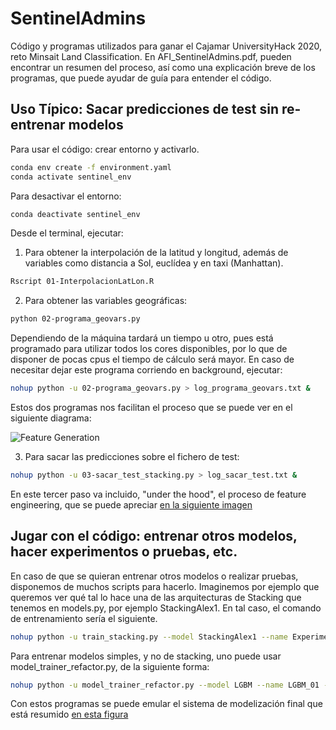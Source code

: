 # SentinelAdmins

Código y programas utilizados para ganar el Cajamar UniversityHack 2020, reto Minsait Land Classification. En AFI_SentinelAdmins.pdf, pueden encontrar un resumen del proceso, así como una explicación breve de los programas, que puede ayudar de guía para entender el código. 


## Uso Típico: Sacar predicciones de test sin re-entrenar modelos

Para usar el código: crear entorno y activarlo.
```bash
conda env create -f environment.yaml
conda activate sentinel_env
```
Para desactivar el entorno:
```bash
conda deactivate sentinel_env
```

Desde el terminal, ejecutar:

1. Para obtener la interpolación de la latitud y longitud, además de variables como distancia a Sol, euclídea y en taxi (Manhattan).

```bash
Rscript 01-InterpolacionLatLon.R
```

2. Para obtener las variables geográficas:

```bash
python 02-programa_geovars.py
```

Dependiendo de la máquina tardará un tiempo u otro, pues está programado para utilizar todos los cores disponibles, por lo que de disponer de pocas cpus el tiempo de cálculo será mayor. En caso de necesitar dejar este programa corriendo en background, ejecutar:

```bash
nohup python -u 02-programa_geovars.py > log_programa_geovars.txt &
```

Estos dos programas nos facilitan el proceso que se puede ver en el siguiente diagrama:

![Feature Generation](img/feature_generation.png)

3. Para sacar las predicciones sobre el fichero de test:

```bash
nohup python -u 03-sacar_test_stacking.py > log_sacar_test.txt &
```

En este tercer paso va incluido, "under the hood", el proceso de feature engineering, que se puede apreciar [en la siguiente imagen](img/feature_engineering.png)


## Jugar con el código: entrenar otros modelos, hacer experimentos o pruebas, etc.

En caso de que se quieran entrenar otros modelos o realizar pruebas, disponemos de muchos scripts para hacerlo. Imaginemos por ejemplo que queremos ver qué tal lo hace una de las arquitecturas de Stacking que tenemos en models.py, por ejemplo StackingAlex1. En tal caso, el comando de entrenamiento sería el siguiente.  

```bash
nohup python -u train_stacking.py --model StackingAlex1 --name Experiment_01 --final_model LGBM --cv 3 --encoder CatBoost > log_train_stacking.txt &
```

Para entrenar modelos simples, y no de stacking, uno puede usar model_trainer_refactor.py, de la siguiente forma:

```bash
nohup python -u model_trainer_refactor.py --model LGBM --name LGBM_01 --use_old False  --iter 100 > log_train_model.txt &
```

Con estos programas se puede emular el sistema de modelización final que está resumido [en esta figura](img/modelizacion.png)